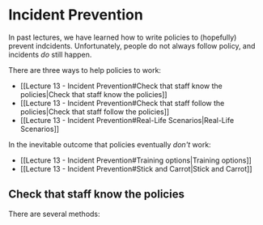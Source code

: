 # Incident Prevention

In past lectures, we have learned how to write policies to (hopefully) prevent indcidents. Unfortunately, people do not always follow policy, and incidents *do* still happen.

There are three ways to help policies to work:
- [[Lecture 13 - Incident Prevention#Check that staff know the policies|Check that staff know the policies]]
- [[Lecture 13 - Incident Prevention#Check that staff follow the policies|Check that staff follow the policies]]
- [[Lecture 13 - Incident Prevention#Real-Life Scenarios|Real-Life Scenarios]]

In the inevitable outcome that policies eventually *don't* work:

- [[Lecture 13 - Incident Prevention#Training options|Training options]]
- [[Lecture 13 - Incident Prevention#Stick and Carrot|Stick and Carrot]]

## Check that staff know the policies

There are several methods: